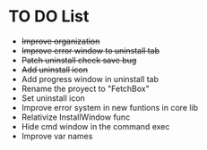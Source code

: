 # TO DO List

- ~~Improve organization~~ 
- ~~Improve error window to uninstall tab~~
- ~~Patch uninstall check save bug~~
- ~~Add uninstall icon~~
- Add progress window in uninstall tab
- Rename the proyect to "FetchBox"
- Set uninstall icon
- Improve error system in new funtions in core lib
- Relativize InstallWindow func
- Hide cmd window in the command exec
- Improve var names



